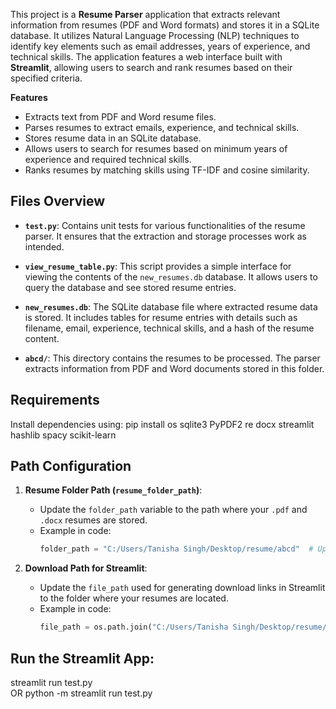 This project is a **Resume Parser** application that extracts relevant information from resumes (PDF and Word formats) and stores it in a SQLite database. It utilizes Natural Language Processing (NLP) techniques to identify key elements such as email addresses, years of experience, and technical skills. The application features a web interface built with **Streamlit**, allowing users to search and rank resumes based on their specified criteria.

**Features**
- Extracts text from PDF and Word resume files.
- Parses resumes to extract emails, experience, and technical skills.
- Stores resume data in an SQLite database.
- Allows users to search for resumes based on minimum years of experience and required technical skills.
- Ranks resumes by matching skills using TF-IDF and cosine similarity.

## Files Overview
  
- **`test.py`**: Contains unit tests for various functionalities of the resume parser. It ensures that the extraction and storage processes work as intended.

- **`view_resume_table.py`**: This script provides a simple interface for viewing the contents of the `new_resumes.db` database. It allows users to query the database and see stored resume entries.

- **`new_resumes.db`**: The SQLite database file where extracted resume data is stored. It includes tables for resume entries with details such as filename, email, experience, technical skills, and a hash of the resume content.

- **`abcd/`**: This directory contains the resumes to be processed. The parser extracts information from PDF and Word documents stored in this folder.

## Requirements
Install dependencies using:
pip install os sqlite3 PyPDF2 re docx streamlit hashlib spacy scikit-learn

## Path Configuration

1. **Resume Folder Path (`resume_folder_path`)**:
   - Update the `folder_path` variable to the path where your `.pdf` and `.docx` resumes are stored.
   - Example in code:
     ```python
     folder_path = "C:/Users/Tanisha Singh/Desktop/resume/abcd"  # Update this to user's path
     ```

2. **Download Path for Streamlit**:
   - Update the `file_path` used for generating download links in Streamlit to the folder where your resumes are located.
   - Example in code:
     ```python
     file_path = os.path.join("C:/Users/Tanisha Singh/Desktop/resume/abcd", filename)  # Update this to user's path
     ```


## Run the Streamlit App:
streamlit run test.py  
OR 
python -m streamlit run test.py    

